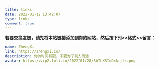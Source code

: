 ```yaml
---
title: links
date: 2022-01-19 13:42:07
type: links
comment: true
---
```

**若要交换友链，请先将本站链接添加到你的网站，然后按下列<<格式>>留言：**  
```yml
name: ZhengXi
link: https://zhengxi.io/
description: 你的时间有限，不要为了别人而活
avatar: https://vip2.loli.io/2022/01/28/8bTLXSIoDckrjfz.png
```


